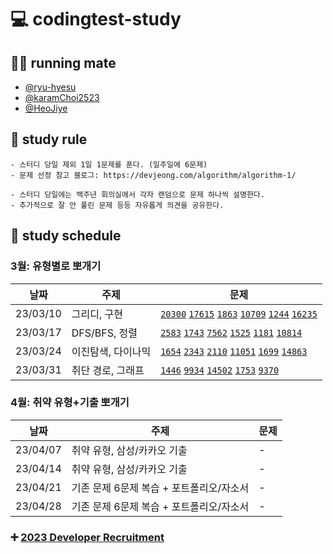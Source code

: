 # 💻 codingtest-study

## 🏃‍♀️ running mate

- [@ryu-hyesu](https://github.com/ryu-hyesu)
- [@karamChoi2523](https://github.com/karamChoi2523)
- [@HeoJiye](https://github.com/HeoJiye)

## 📌 study rule

```
- 스터디 당일 제외 1일 1문제를 푼다. (일주일에 6문제)
- 문제 선정 참고 블로그: https://devjeong.com/algorithm/algorithm-1/

- 스터디 당일에는 백주년 회의실에서 각자 랜덤으로 문제 하나씩 설명한다.
- 추가적으로 잘 안 풀린 문제 등등 자유롭게 의견을 공유한다.
```

## 📆 study schedule

### 3월: 유형별로 뽀개기

| 날짜     | 주제               | 문제                                                                                                                                                                                                                                                                                              |
| -------- | ------------------ | ------------------------------------------------------------------------------------------------------------------------------------------------------------------------------------------------------------------------------------------------------------------------------------------------- |
| 23/03/10 | 그리디, 구현       | [`20300`](https://www.acmicpc.net/problem/20300) [`17615`](https://www.acmicpc.net/problem/17615) [`1863`](https://www.acmicpc.net/problem/1863) [`10709`](https://www.acmicpc.net/problem/10709) [`1244`](https://www.acmicpc.net/problem/1244) [`16235`](https://www.acmicpc.net/problem/16235) |
| 23/03/17 | DFS/BFS, 정렬      | [`2583`](https://www.acmicpc.net/problem/2583) [`1743`](https://www.acmicpc.net/problem/1743) [`7562`](https://www.acmicpc.net/problem/7562) [`1525`](https://www.acmicpc.net/problem/1525) [`1181`](https://www.acmicpc.net/problem/1181) [`10814`](https://www.acmicpc.net/problem/10814)       |
| 23/03/24 | 이진탐색, 다이나믹 | [`1654`](https://www.acmicpc.net/problem/1654) [`2343`](https://www.acmicpc.net/problem/2343) [`2110`](https://www.acmicpc.net/problem/2110) [`11051`](https://www.acmicpc.net/problem/11051) [`1699`](https://www.acmicpc.net/problem/1699) [`14863`](https://www.acmicpc.net/problem/14863)     |
| 23/03/31 | 취단 경로, 그래프  | [`1446`](https://www.acmicpc.net/problem/1446) [`9934`](https://www.acmicpc.net/problem/9934) [`14502`](https://www.acmicpc.net/problem/14502) [`1753`](https://www.acmicpc.net/problem/1753) [`9370`](https://www.acmicpc.net/problem/9370)                                                      |

### 4월: 취약 유형+기출 뽀개기

| 날짜     | 주제                                     | 문제 |
| -------- | ---------------------------------------- | ---- |
| 23/04/07 | 취약 유형, 삼성/카카오 기출              | -    |
| 23/04/14 | 취약 유형, 삼성/카카오 기출              | -    |
| 23/04/21 | 기존 문제 6문제 복습 + 포트폴리오/자소서 | -    |
| 23/04/28 | 기존 문제 6문제 복습 + 포트폴리오/자소서 | -    |

### ➕ [2023 Developer Recruitment](https://github.com/users/HeoJiye/projects/2)
